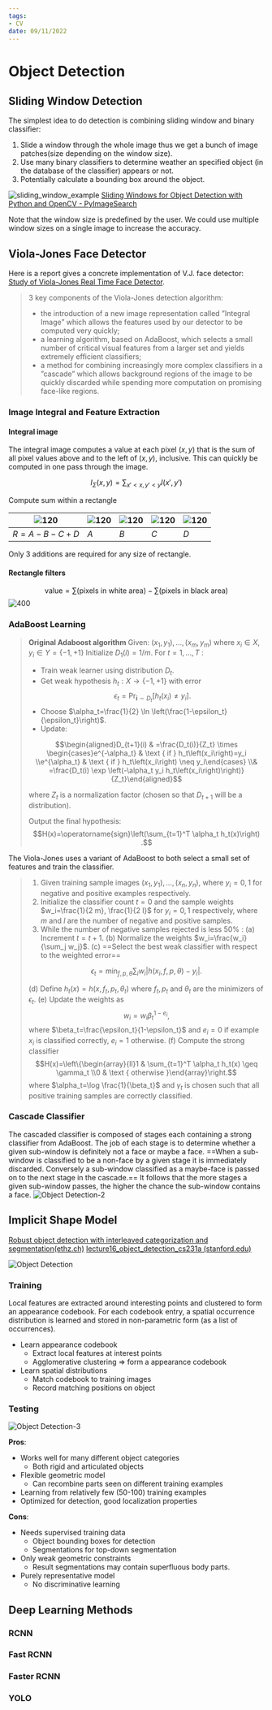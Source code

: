 ```yaml
---
tags:
- CV
date: 09/11/2022
---
```


# Object Detection

## Sliding Window Detection
The simplest idea to do detection is combining sliding window and binary classifier:
1. Slide a window through the whole image thus we get a bunch of image patches(size depending on the window size).
2. Use many binary classifiers to determine weather an specified object (in the database of the classifier) appears or not.
3. Potentially calculate a bounding box around the object.

![sliding_window_example](attachments/sliding_window_example.gif)
[Sliding Windows for Object Detection with Python and OpenCV - PyImageSearch](https://pyimagesearch.com/2015/03/23/sliding-windows-for-object-detection-with-python-and-opencv/)

Note that the window size is predefined by the user. We could use multiple window sizes on a single image to increase the accuracy.

## Viola-Jones Face Detector

Here is a report gives a concrete implementation of V.J. face detector: [Study of Viola-Jones Real Time Face Detector](https://web.stanford.edu/class/cs231a/prev_projects_2016/cs231a_final_report.pdf).

> 3 key components of the Viola-Jones detection algorithm: 
> - the introduction of a new image representation called ”Integral Image” which allows the features used by our detector to be computed very quickly; 
> - a learning algorithm, based on AdaBoost, which selects a small number of critical visual features from a larger set and yields extremely efficient classifiers; 
> - a method for combining increasingly more complex classifiers in a ”cascade” which allows background regions of the image to be quickly discarded while spending more computation on promising face-like regions.

### Image Integral and Feature Extraction

#### Integral image
The integral image computes a value at each pixel $(x,y)$ that is the sum of all pixel values above and to the left of $(x,y)$, inclusive. This can quickly be computed in one pass through the image.

$$
I_{\Sigma}(x,y) = \sum_{x'<x, y'<y} I(x',y')
$$

Compute sum within a rectangle

| ![120](OR_8.png%5C) | ![120](OR_9.png%5C) | ![120](OR_10.png%5C) | ![120](OR_11.png%5C) | ![120](OR_13.png%5C) |
| ------------------ | ------------------ | ------------------- | ------------------- | ------------------- |
| $R = A - B - C +D$ | $A$                | $B$                 | $C$                 | $D$                 | 

Only 3 additions are required for any size of rectangle.

#### Rectangle filters
$$
\text{value} = \sum(\text{pixels in white area}) - \sum(\text{pixels in black area})
$$
![400](attachments/OR_14.png)

### AdaBoost Learning

> **Original Adaboost algorithm**
> Given: $\left(x_1, y_1\right), \ldots,\left(x_m, y_m\right)$ where $x_i \in X, y_i \in Y=\{-1,+1\}$
> Initialize $D_1(i)=1 / m$.
> For $t=1, \ldots, T$ :
> - Train weak learner using distribution $D_t$.
> - Get weak hypothesis $h_t: X \rightarrow\{-1,+1\}$ with error
> $$\epsilon_t=\operatorname{Pr}_{\boldsymbol{i} \sim D_t}\left[h_t\left(x_i\right) \neq y_i\right] .$$
> - Choose $\alpha_t=\frac{1}{2} \ln \left(\frac{1-\epsilon_t}{\epsilon_t}\right)$.
> - Update:
> 
> $$\begin{aligned}D_{t+1}(i) & =\frac{D_t(i)}{Z_t} \times \begin{cases}e^{-\alpha_t} & \text { if } h_t\left(x_i\right)=y_i \\e^{\alpha_t} & \text { if } h_t\left(x_i\right) \neq y_i\end{cases} \\& =\frac{D_t(i) \exp \left(-\alpha_t y_i h_t\left(x_i\right)\right)}{Z_t}\end{aligned}$$
> 
> where $Z_t$ is a normalization factor (chosen so that $D_{t+1}$ will be a distribution).
> 
> Output the final hypothesis:
> $$H(x)=\operatorname{sign}\left(\sum_{t=1}^T \alpha_t h_t(x)\right) .$$

The Viola-Jones uses a variant of AdaBoost to both select a small set of features and train the classifier.

> 1. Given training sample images $\left(x_1, y_1\right), \ldots,\left(x_n, y_n\right)$, where $y_i=0,1$ for negative and positive examples respectively.
> 2. Initialize the classifier count $t=0$ and the sample weights $w_i=\frac{1}{2 m}, \frac{1}{2 l}$ for $y_i=0,1$ respectively, where $m$ and $l$ are the number of negative and positive samples.
> 3. While the number of negative samples rejected is less $50 \%$ :
> (a) Increment $t=t+1$.
> (b) Normalize the weights $w_i=\frac{w_i}{\sum_j w_j}$.
> (c) ==Select the best weak classifier with respect to the weighted error==
> 
> $$\epsilon_t=\min _{f, p, \theta} \sum_i w_i\left|h\left(x_i, f, p, \theta\right)-y_i\right| .$$
> 
> (d) Define $h_t(x)=h\left(x, f_t, p_t, \theta_t\right)$ where $f_t, p_t$ and $\theta_t$ are the minimizers of $\epsilon_t$.
> (e) Update the weights as
> $$w_i=w_i \beta_t^{1-e_i},$$
> where $\beta_t=\frac{\epsilon_t}{1-\epsilon_t}$ and $e_i=0$ if example $x_i$ is classified correctly, $e_i=1$ otherwise.
> (f) Compute the strong classifier
> $$H(x)=\left\{\begin{array}{ll}1 & \sum_{t=1}^T \alpha_t h_t(x) \geq \gamma_t \\0 & \text { otherwise }\end{array}\right.$$
> where $\alpha_t=\log \frac{1}{\beta_t}$ and $\gamma_t$ is chosen such that all positive training samples are correctly classified.

### Cascade Classifier
The cascaded classifier is composed of stages each containing a strong classifier from AdaBoost. The job of each stage is to determine whether a given sub-window is definitely not a face or maybe a face. ==When a sub-window is classified to be a non-face by a given stage it is immediately discarded. Conversely a sub-window classified as a maybe-face is passed on to the next stage in the cascade.== It follows that the more stages a given sub-window passes, the higher the chance the sub-window contains a face.
![Object Detection-2](attachments/Object%20Detection-2.png)

## Implicit Shape Model

[Robust object detection with interleaved categorization and segmentation(ethz.ch)](https://www.research-collection.ethz.ch/bitstream/handle/20.500.11850/12377/11263_2007_Article_95.pdf?sequence=2)
[lecture16_object_detection_cs231a (stanford.edu)](http://vision.stanford.edu/teaching/cs231a_autumn1112/lecture/lecture17_object_detection_cs231a.pdf)

![Object Detection](attachments/Object%20Detection.png)

### Training
Local features are extracted around interesting points and clustered to form an appearance codebook. For each codebook entry, a spatial occurrence distribution is learned and stored in non-parametric form (as a list of occurrences).

- Learn appearance codebook
	- Extract local features at interest points
	- Agglomerative clustering => form a appearance codebook
- Learn spatial distributions
	- Match codebook to training images
	- Record matching positions on object

### Testing
![Object Detection-3](attachments/Object%20Detection-3.png)

**Pros**:
- Works well for many different object categories
	- Both rigid and articulated objects
- Flexible geometric model
	- Can recombine parts seen on different training examples
- Learning from relatively few (50-100) training examples
- Optimized for detection, good localization properties

**Cons**:
- Needs supervised training data
	- Object bounding boxes for detection
	- Segmentations for top-down segmentation
- Only weak geometric constraints
	- Result segmentations may contain superfluous body parts.
- Purely representative model
	- No discriminative learning


## Deep Learning Methods

### RCNN

### Fast RCNN

### Faster RCNN

### YOLO
